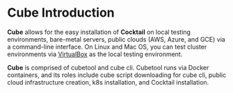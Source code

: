 # Cube Introduction

**Cube** allows for the easy installation of **Cocktail** on local testing environments, bare-metal servers, public clouds (AWS, Azure, and GCE) via a command-line interface. On Linux and Mac OS, you can test cluster environments via [VirtualBox](https://www.virtualbox.org/) as the local testing environment.

**Cube** is comprised of cubetool and cube cli. Cubetool runs via Docker containers, and its roles include cube script downloading for cube cli, public cloud infrastructure creation, k8s installation, and Cocktail installation.